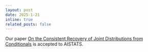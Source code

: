 ```yaml
---
layout: post
date: 2025-1-21 
inline: true
related_posts: false
---
```


Our paper [On the Consistent Recovery of Joint Distributions from Conditionals](https://openreview.net/forum?id=vkvJDRmOLs) is accepted to AISTATS.
